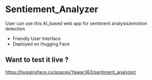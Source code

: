 # Sentiement_Analyzer
User can use this AI_based web app for sentiment analysis/emotion detection
- Friendly User Interface
- Deployed on Hugging Face

## Want to test it live ? ##
https://huggingface.co/spaces/Yawar363/sentiment_analyzer/
